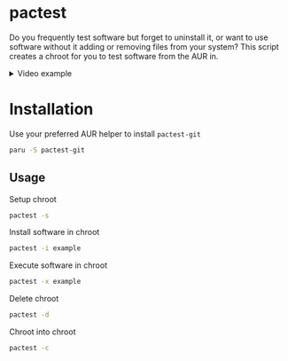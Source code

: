 # pactest

Do you frequently test software but forget to uninstall it, or want to use software without it adding or removing files from your system? This script creates a chroot for you to test software from the AUR in.

<details>
  <summary>Video example</summary>
  
   ![](https://github.com/MCotocel/pactest/blob/main/pactest.mov)
   
</details>

# Installation

Use your preferred AUR helper to install `pactest-git`

```sh
paru -S pactest-git
```

## Usage

Setup chroot

```sh
pactest -s
```

Install software in chroot

```sh
pactest -i example
```

Execute software in chroot

```sh
pactest -x example
```

Delete chroot

```sh
pactest -d
```

Chroot into chroot

```sh
pactest -c
```
